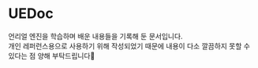 # UEDoc
언리얼 엔진을 학습하며 배운 내용들을 기록해 둔 문서입니다.  
개인 레퍼런스용으로 사용하기 위해 작성되었기 때문에 내용이 다소 깔끔하지 못할 수 있다는 점 양해 부탁드립니다🙏
